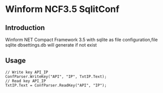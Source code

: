 # Winform NCF3.5 SqlitConf

## Introduction
Winform NET Compact Framework 3.5 with sqlite as file configuration,file sqlite dbsettings.db will generate if not exist

## Usage

```
// Write key API_IP
ConfParser.WriteKey("API", "IP", TxtIP.Text);
// Read key API_IP
TxtIP.Text = ConfParser.ReadKey("API", "IP");
```
